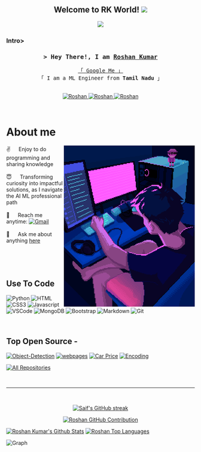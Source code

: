 
<h2 align="center">
  Welcome to RK World!
  <img src="https://media.giphy.com/media/hvRJCLFzcasrR4ia7z/giphy.gif" width="28">
</h2>



<p align="center">
  <a href="https://github.com/Roshan"><img src="https://readme-typing-svg.herokuapp.com/?lines=Artistry%20in%20Code;Symphony%20of%20Syntax;Machine%20Learning%20Engineer;4.5%2B%20years%20of%20coding%20experience;Always%20learning%20new%20things&center=true&width=380&height=45"></a>
</p>

 

<!-- <a href="https://komarev.com/ghpvc/?username=Roshankumarb31">
  <img align="right" src="https://komarev.com/ghpvc/?username=Roshan&label=Visitors&color=0e75b6&style=flat" alt="Profile visitor" />
</a>


[![wakatime](https://wakatime.com/badge/user/eebb3dd8-d9b2-40de-9b88-6fd6cac99dbc.svg)](https://wakatime.com/@eebb3dd8-d9b2-40de-9b88-6fd6cac99dbc) -->


<h3>Intro></h3>
<h3 align="center">
        <samp>&gt; Hey There!, I am
                <b><a target="_blank" href="https://roshankumarb31.github.io/Portfolio/">Roshan Kumar</a></b>
        </samp>
</h3>


<p align="center"> 
  <samp>
    <a href="https://www.google.com/search?q=roshan+kumar31+github">「 Google Me 」</a>
    <br>
    「 I am a ML Engineer from <b>Tamil Nadu</b> 」
    <br>
    <br>
  </samp>
</p>

<p align="center">
 <a href="https://roshankumarb31.github.io/Portfolio/" target="blank">
  <img src="https://img.shields.io/badge/Website-DC143C?style=for-the-badge&logo=medium&logoColor=white" alt="Roshan" />
 </a>
 <a href="https://www.linkedin.com/in/roshan-kumar-b-ab6147268/" target="_blank">
  <img src="https://img.shields.io/badge/LinkedIn-0077B5?style=for-the-badge&logo=linkedin&logoColor=white" alt="Roshan"/>
 </a>
 <!-- <a href="https://dev.to/Roshan" target="_blank">
  <img src="https://img.shields.io/badge/dev.to-0A0A0A?style=for-the-badge&logo=dev.to&logoColor=white" alt="Roshan" />
 </a> -->

 <a href="https://www.instagram.com/roshan__kumar__31/" target="_blank">
  <img src="https://img.shields.io/badge/Instagram-fe4164?style=for-the-badge&logo=instagram&logoColor=white" alt="Roshan" />
 </a> 

</p>
<br />

<!-- About Section -->
 # About me
 
<p>
 <img align="right" width="350" src="/assets/new.gif" alt="Coding gif" />
  
 ✌️ &emsp; Enjoy to do programming and sharing knowledge <br/><br/>
 😇 &emsp; Transforming curiosity into impactful solutions, as I navigate the AI ML professional path<br/><br/>
 📧 &emsp; Reach me anytime: <a href="broshankumar4@gmail.com" target="_blank"> <img src ="https://img.shields.io/badge/build--brightgreen?style=social&logo=Gmail&logoColor=red&label=Gmail&labelColor=White&color=Grey" alt="Gmail" style="height: 25px; width: auto;"/></a><br/><br/>
 💬 &emsp; Ask me about anything [here](https://github.com/Roshan/Roshan/issues)

</p>

<br/>
<br/>
<br/>

## Use To Code

![Python](https://img.shields.io/badge/Python-3776AB?style=for-the-badge&logo=python&logoColor=yellow&color=306998&labelColor=black)
![HTML](https://img.shields.io/badge/HTML5-E34F26?style=for-the-badge&logo=html5&logoColor=white)
![CSS3](https://img.shields.io/badge/CSS3-1572B6?style=for-the-badge&logo=css3&logoColor=white)
![Javascript](https://img.shields.io/badge/Javascript-F0DB4F?style=for-the-badge&labelColor=black&logo=javascript&logoColor=F0DB4F)
![VSCode](https://img.shields.io/badge/Visual_Studio-0078d7?style=for-the-badge&logo=visual%20studio&logoColor=white)
![MongoDB](https://img.shields.io/badge/MongoDB-4EA94B?style=for-the-badge&logo=mongodb&logoColor=white)
![Bootstrap](https://img.shields.io/badge/Bootstrap-563D7C?style=for-the-badge&logo=bootstrap&logoColor=white)
![Markdown](https://img.shields.io/badge/Markdown-000000?style=for-the-badge&logo=markdown&logoColor=white)
![Git](https://img.shields.io/badge/Git-F05032?style=for-the-badge&logo=git&logoColor=white)






<br/>

## Top Open Source -
[![Object-Detection](https://github-readme-stats.vercel.app/api/pin/?username=Roshankumarb31&repo=Object_Detection&border_color=7F3FBF&bg_color=0D1117&title_color=C9D1D9&text_color=8B949E&icon_color=7F3FBF)](https://github.com/Roshankumarb31/Object_Detection)
[![webpages](https://github-readme-stats.vercel.app/api/pin/?username=Roshankumarb31&repo=HTML-WebPages&border_color=7F3FBF&bg_color=0D1117&title_color=C9D1D9&text_color=8B949E&icon_color=7F3FBF)](https://github.com/Roshankumarb31/HTML-WebPages)
[![Car Price](https://github-readme-stats.vercel.app/api/pin/?username=Roshankumarb31&repo=Car_Price_detection&border_color=7F3FBF&bg_color=0D1117&title_color=C9D1D9&text_color=8B949E&icon_color=7F3FBF)](https://github.com/Roshankumarb31/Car_Price_detection)
[![Encoding](https://github-readme-stats.vercel.app/api/pin/?username=Roshankumarb31&repo=text-to-picture-encode-decode&border_color=7F3FBF&bg_color=0D1117&title_color=C9D1D9&text_color=8B949E&icon_color=7F3FBF)](https://github.com/Roshankumarb31/text-to-picture-encode-decode)

<p align="left">
  <a href="https://github.com/Roshankumarb31?tab=repositories" target="_blank"><img alt="All Repositories" title="All Repositories" src="https://img.shields.io/badge/-All%20Repos-2962FF?style=for-the-badge&logo=koding&logoColor=black"/></a>
</p>

<br/>
<hr/>
<br/>

<p align="center">
  <a href="https://github.com/Roshankumarb31">
    <img src="https://github-readme-streak-stats.herokuapp.com/?user=Roshankumarb31&theme=radical&border=7F3FBF&background=0D1117" alt="Saif's GitHub streak"/>
  </a>
</p>

<p align="center">
  <a href="https://github.com/Roshankumarb31">
    <img src="https://github-profile-summary-cards.vercel.app/api/cards/profile-details?username=Roshankumarb31&theme=radical" alt="Roshan GitHub Contribution"/>
  </a>
</p>

<a> 
    <a href="https://github.com/Roshankumarb31"><img alt="Roshan Kumar's Github Stats" src="https://denvercoder1-github-readme-stats.vercel.app/api?username=Roshankumarb31&show_icons=true&count_private=true&theme=react&border_color=7F3FBF&bg_color=0D1117&title_color=F85D7F&icon_color=F8D866" height="192px" width="49.5%"/></a>
  <a href="https://github.com/Roshankumarb31"><img alt="Roshan Top Languages" src="https://denvercoder1-github-readme-stats.vercel.app/api/top-langs/?username=Roshankumarb31&langs_count=8&layout=compact&theme=react&border_color=7F3FBF&bg_color=0D1117&title_color=F85D7F&icon_color=F8D866" height="192px" width="49.5%"/></a>
  <br/>
</a>


![Graph](https://github-readme-activity-graph.vercel.app/graph?username=Roshankumarb31&custom_title=Roshan%20Kumar's%20GitHub%20Activity%20Graph&bg_color=0D1117&color=7F3FBF&line=7F3FBF&point=7F3FBF&area_color=FFFFFF&title_color=FFFFFF&area=true)

